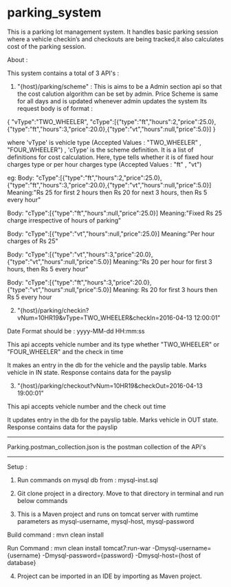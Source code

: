 # parking_system

This is a parking lot management system.
It handles basic parking session where a vehicle checkin’s and checkouts are being tracked,it also calculates cost of the parking session.

About :

This system contains a total of 3 API's : 

1.  "{host}/parking/scheme" : This is aims to be a Admin section api so that the cost calution algorithm can be set by admin.
Price Scheme is same for all days and is updated whenever admin updates the system
Its request body is of format :

{
 "vType":"TWO_WHEELER",
 "cType":[{"type":"ft","hours":2,"price":25.0},{"type":"ft","hours":3,"price":20.0},{"type":"vt","hours":null,"price":5.0}]
}

where 'vType' is vehicle type (Accepted Values : "TWO_WHEELER" , "FOUR_WHEELER") ,
     'cType' is the scheme definition. It is a list of definitions for cost calculation. 
     Here, type tells whether it is of fixed hour charges type or per hour charges type (Accepted Values : "ft" , "vt")

eg: 
Body: "cType":[{"type":"ft","hours":2,"price":25.0},{"type":"ft","hours":3,"price":20.0},{"type":"vt","hours":null,"price":5.0}]
Meaning:"Rs 25 for first 2 hours then Rs 20 for next 3 hours, then Rs 5 every hour"

Body: "cType":[{"type":"ft","hours":null,"price":25.0}]
Meaning:"Fixed Rs 25 charge irrespective of hours of parking"

Body: "cType":[{"type":"vt","hours":null,"price":25.0}]
Meaning:"Per hour charges of Rs 25"

Body: "cType":[{"type":"vt","hours":3,"price":20.0},{"type":"vt","hours":null,"price":5.0}]
Meaning:"Rs 20 per hour for first 3 hours, then Rs 5 every hour"

Body: "cType":[{"type":"ft","hours":3,"price":20.0},{"type":"vt","hours":null,"price":5.0}]
Meaning: Rs 20 for first 3 hours then Rs 5 every hour


2. "{host}/parking/checkin?vNum=10HR19&vType=TWO_WHEELER&checkIn=2016-04-13 12:00:01"

Date Format should be : yyyy-MM-dd HH:mm:ss

This api accepts vehicle number and its type whether "TWO_WHEELER" or "FOUR_WHEELER" and the check in time

It makes an entry in the db for the vehicle and the payslip table. Marks vehicle in IN state.
Response contains data for the payslip 


3. "{host}/parking/checkout?vNum=10HR19&checkOut=2016-04-13 19:00:01"

This api accepts vehicle number and the check out time

It updates entry in the db for the payslip table. Marks vehicle in OUT state.
Response contains data for the payslip 

------------------------------------------------

Parking.postman_collection.json is the postman collection of the APi's

------------------------------------------------

Setup : 

1. Run commands on mysql db from : mysql-inst.sql

2. Git clone project in a directory. Move to that directory in terminal and run below commands

3. This is a Maven project and runs on tomcat server with rumtime parameters as mysql-username, mysql-host, mysql-password

Build command : mvn clean install

Run Command : mvn clean install tomcat7:run-war -Dmysql-username={username} -Dmysql-password={password} -Dmysql-host={host of database}

4. Project can be imported in an IDE by importing as Maven project.



